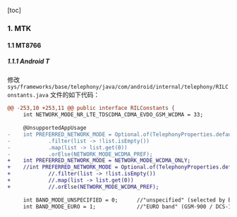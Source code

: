 [toc]

### 1. MTK

#### 1.1 MT8766

##### 1.1.1 Android T

修改 `sys/frameworks/base/telephony/java/com/android/internal/telephony/RILConstants.java` 文件的如下代码：

```diff
@@ -253,10 +253,11 @@ public interface RILConstants {
     int NETWORK_MODE_NR_LTE_TDSCDMA_CDMA_EVDO_GSM_WCDMA = 33;
 
     @UnsupportedAppUsage
-    int PREFERRED_NETWORK_MODE = Optional.of(TelephonyProperties.default_network())
-            .filter(list -> !list.isEmpty())
-            .map(list -> list.get(0))
-            .orElse(NETWORK_MODE_WCDMA_PREF);
+    int PREFERRED_NETWORK_MODE = NETWORK_MODE_WCDMA_ONLY;
+    //int PREFERRED_NETWORK_MODE = Optional.of(TelephonyProperties.default_network())
+            //.filter(list -> !list.isEmpty())
+            //.map(list -> list.get(0))
+            //.orElse(NETWORK_MODE_WCDMA_PREF);
 
     int BAND_MODE_UNSPECIFIED = 0;      //"unspecified" (selected by baseband automatically)
     int BAND_MODE_EURO = 1;             //"EURO band" (GSM-900 / DCS-1800 / WCDMA-IMT-2000)
```

